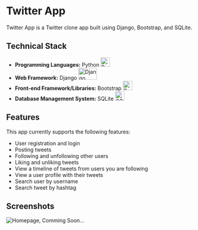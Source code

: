 # Twitter App

Twitter App is a Twitter clone app built using Django, Bootstrap, and SQLite.

## Technical Stack

- **Programming Languages:** Python <img src="https://img.icons8.com/color/48/000000/python.png" alt="Python" height="25" width="25"/>  
- **Web Framework:** Django <img src="https://img.icons8.com/color/48/000000/django.png" alt="Django" height="32" width="50" />  
- **Front-end Framework/Libraries:** Bootstrap <img src="https://img.icons8.com/color/48/000000/bootstrap.png" alt="Bootstrap" height="25" width="25" />  
- **Database Management System:** SQLite <img src="https://cdn.jsdelivr.net/gh/devicons/devicon/icons/sqlite/sqlite-original-wordmark.svg" alt="SQLite" height="25" width="25" />  

## Features

This app currently supports the following features:

- User registration and login
- Posting tweets
- Following and unfollowing other users
- Liking and unliking tweets
- View a timeline of tweets from users you are following
- View a user profile with their tweets
- Search user by username
- Search tweet by hashtag

## Screenshots

![Homepage, Comming Soon...](screenshots/homepage.png)
